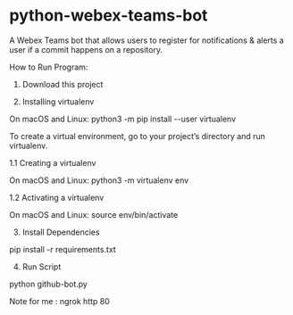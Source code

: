 # python-webex-teams-bot
A Webex Teams bot that allows users to register for notifications &amp; alerts a user if a commit happens on a repository.

How to Run Program:

1. Download this project 

2. Installing virtualenv

  On macOS and Linux:
  python3 -m pip install --user virtualenv

  To create a virtual environment, go to your project’s directory and run virtualenv.
  
  1.1 Creating a virtualenv
  
  On macOS and Linux:
  python3 -m virtualenv env

  1.2 Activating a virtualenv

  On macOS and Linux:
  source env/bin/activate

3. Install Dependencies 

  pip install -r requirements.txt

4. Run Script 

  python github-bot.py

Note for me : 
ngrok http 80
